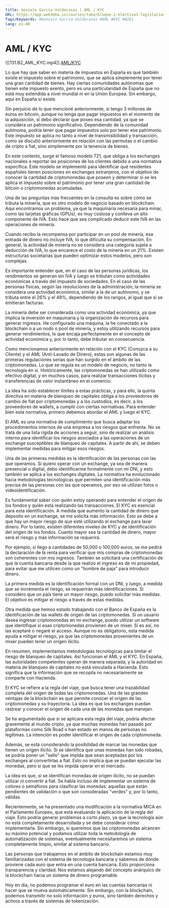 ```yaml
---
title: Gonzalo García-Valdecasas | AML / KYC
URL: https://app.web3mba.io/courses/take/bloque-2-electiva1-legislacion-en-cripto/lessons/39204992-gonzalo-garcia-valdecasas-aml-kyc
Tags/Keywords: #Gonzalo García-Valdecasas #AML #KYC #B2E1
lang: es-AR
---
```

# AML / KYC
![[131.B2_AML_KYC.mp4]]
[AML/KYC](https://app.web3mba.io?wvideo=zrx5g5npfn)

Lo que hay que saber en materia de impuestos en España es que también existe el impuesto sobre el patrimonio, que se aplica simplemente por tener una gran cantidad de bienes. Hay ciertas comunidades autónomas que tienen este impuesto exento, pero es una particularidad de España que no está muy extendida a nivel mundial ni en la Unión Europea. Sin embargo, aquí en España sí existe.

Sin perjuicio de lo que mencioné anteriormente, si tengo 3 millones de euros en bitcoin, aunque no tenga que pagar impuestos en el momento de la adquisición, sí debo declarar que poseo esa cantidad, ya que se considera un patrimonio significativo. Dependiendo de la comunidad autónoma, podría tener que pagar impuestos solo por tener ese patrimonio. Este impuesto se aplica no tanto a nivel de transmisibilidad y transacción, como se discutió anteriormente en relación con las permutas o el cambio de cripto a fiat, sino simplemente por la tenencia de bienes.

En este contexto, surge el famoso modelo 721, que obliga a los exchanges nacionales a reportar las posiciones de los clientes debido a una normativa específica. Este modelo se implementó para identificar qué residentes españoles tienen posiciones en exchanges extranjeros, con el objetivo de conocer la cantidad de criptomonedas que poseen y determinar si se les aplica el impuesto sobre el patrimonio por tener una gran cantidad de bitcoin o criptomonedas acumuladas.

Una de las preguntas más frecuentes en la consulta es sobre cómo se tributa la minería, que es otro modelo de negocio basado en blockchain. Aquí encontramos un problema, ya que la maquinaria necesaria para minar, como las tarjetas gráficas (GPUs), es muy costosa y conlleva un alto componente de IVA. Esto hace que sea complicado deducir este IVA en las operaciones de minería.

Cuando recibo la recompensa por participar en un pool de minería, esa entrada de dinero no incluye IVA, lo que dificulta su compensación. En general, la actividad de minería no se considera una categoría sujeta a deducción de IVA, lo que encarece el costo de la minería en un 21%. Existen estructuras societarias que pueden optimizar estos modelos, pero son complejas.

Es importante entender que, en el caso de las personas jurídicas, los rendimientos se generan sin IVA y luego se tributan como actividades económicas a través del impuesto de sociedades. En el caso de las personas físicas, según las resoluciones de la administración, la minería se considera una actividad económica, similar a la de un autónomo, y se tributa entre el 26% y el 49%, dependiendo de los rangos, al igual que si se emitieran facturas.

La minería debe ser considerada como una actividad económica, ya que implica la inversión en maquinaria y la organización de recursos para generar ingresos. He configurado una máquina, la he conectado a la blockchain o a un nodo o pool de minería, y estoy utilizando recursos para generar rendimientos, lo que encaja perfectamente en el concepto de actividad económica y, por lo tanto, debe tributar en consecuencia.

Como mencionamos anteriormente en relación con el KYC (Conozca a su Cliente) y el AML (Anti-Lavado de Dinero), estas son algunas de las primeras regulaciones serias que han surgido en el ámbito de las criptomonedas. Lo que se regula es un modelo de negocio, no tanto la tecnología en sí. Históricamente, las criptomonedas se han utilizado como efectivo digital, y en muchos casos, para realizar transacciones ilícitas y transferencias de valor instantáneo en el comercio.

La idea ha sido establecer límites a estas prácticas, y para ello, la quinta directiva en materia de blanqueo de capitales obliga a los proveedores de cambio de fiat por criptomonedas y a los custodios, es decir, a los proveedores de wallets, a cumplir con ciertas normativas. Para entender bien esta normativa, primero debemos abordar el AML y luego el KYC.

El AML es una normativa de cumplimiento que busca adaptar los procedimientos internos de una empresa a los riesgos que enfrenta. No se trata de una lista rígida de acciones a seguir, sino de realizar un análisis interno para identificar los riesgos asociados a las operaciones de un exchange susceptibles de blanqueo de capitales. A partir de ahí, se deben implementar medidas para mitigar esos riesgos.

Una de las primeras medidas es la identificación de las personas con las que operamos. Si quiero operar con un exchange, ya sea de manera presencial o digital, debo identificarme formalmente con mi DNI, y esto también se aplica a los exchanges digitales. La normativa ha evolucionado hacia metodologías tecnológicas que permiten una identificación más precisa de las personas con las que operamos, por eso se utilizan fotos o videoidentificación.

Es fundamental saber con quién estoy operando para entender el origen de los fondos y quién está realizando las transacciones. El KYC es esencial para esta identificación. A medida que aumento la cantidad de dinero que deposito en un exchange, se me solicita más información. Esto se debe a que hay un mayor riesgo de que esté utilizando el exchange para lavar dinero. Por lo tanto, existen diferentes niveles de KYC y de identificación del origen de los fondos. Cuanto mayor sea la cantidad de dinero, mayor será el riesgo y más información se requerirá.

Por ejemplo, si llego a cantidades de 50,000 o 100,000 euros, se me pedirá la declaración de la renta para verificar que mis compras de criptomonedas son coherentes con mis ingresos. También se solicitará una certificación de que la cuenta bancaria desde la que realizo el ingreso es de mi propiedad, para evitar que me utilicen como un "hombre de paja" para introducir dinero.

La primera medida es la identificación formal con un DNI, y luego, a medida que se incrementa el riesgo, se requerirán más identificaciones. Si considero que un país tiene un mayor riesgo, puedo solicitar más medidas. El objetivo es mitigar el riesgo a través de estas medidas.

Otra medida que hemos estado trabajando con el Banco de España es la identificación de las wallets de origen de las criptomonedas. Si un usuario desea ingresar criptomonedas en mi exchange, puedo utilizar un software que identifique si esas criptomonedas provienen de un mixer. Si es así, no las aceptaré o negaré el acceso. Aunque no es obligatorio, esta medida ayuda a mitigar el riesgo, ya que las criptomonedas provenientes de un mixer pueden tener un origen ilícito.

En resumen, implementamos metodologías tecnológicas para limitar el riesgo de blanqueo de capitales. Así funcionan el AML y el KYC. En España, las autoridades competentes operan de manera separada, y la autoridad en materia de blanqueo de capitales no está vinculada a Hacienda. Esto significa que la información que se recopila no necesariamente se comparte con Hacienda.

El KYC se refiere a la regla del viaje, que busca tener una trazabilidad completa del origen de todas las criptomonedas. Una de las grandes ventajas de la blockchain es que permite conocer el origen de las criptomonedas y su trayectoria. La idea es que los exchanges puedan rastrear y conocer el origen de cada una de las monedas que manejan.

Se ha argumentado que si se aplicara esta regla del viaje, podría afectar gravemente al mundo cripto, ya que muchas monedas han pasado por plataformas como Silk Road o han estado en manos de personas no legítimas. La intención es poder identificar el origen de cada criptomoneda.

Además, se está considerando la posibilidad de marcar las monedas que tienen un origen ilícito. Si se identifica que unas monedas han sido robadas, se podría poner un "sello" que impida que sean aceptadas por los exchanges al convertirlas a fiat. Esto no implica que se puedan ejecutar las monedas, pero sí que se les impida operar en el mercado.

La idea es que, si se identifican monedas de origen ilícito, no se puedan utilizar ni convertir a fiat. Se habla incluso de implementar un sistema de colores o semáforos para clasificar las monedas: aquellas que están pendientes de validación o que son consideradas "verdes" y, por lo tanto, válidas.

Recientemente, se ha presentado una modificación a la normativa MICA en el Parlamento Europeo, que está evaluando la aplicación de la regla del viaje. Esto podría generar problemas a corto plazo, ya que la tecnología aún no está completamente desarrollada y se debe considerar cómo implementarla. Sin embargo, si queremos que las criptomonedas alcancen su máximo potencial y podamos utilizar toda la metodología de automatización de sistemas, eventualmente necesitaremos un sistema completamente limpio, similar al sistema bancario.

Las personas que trabajamos en el ámbito de blockchain estamos muy familiarizadas con el sistema de tecnología bancaria y sabemos de dónde proviene cada euro que entra en una cuenta bancaria. Esto proporciona transparencia y claridad. Nos estamos alejando del concepto anárquico de la blockchain hacia un sistema de dinero programable.

Hoy en día, no podemos programar el euro en las cuentas bancarias ni hacer que se mueva automáticamente. Sin embargo, con la blockchain, podemos transmitir no solo información y euros, sino también derechos y activos a través de sistemas de tokenización.